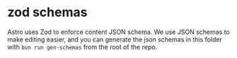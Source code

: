 # zod schemas

Astro uses Zod to enforce content JSON schema. We use JSON schemas to make editing easier, and you can generate the json schemas in this folder with `bun run gen-schemas` from the root of the repo.

